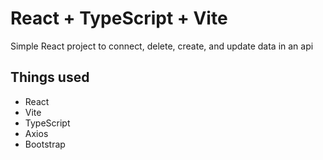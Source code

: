 # React + TypeScript + Vite

Simple React project to connect, delete, create, and update data in an api

## Things used

- React
- Vite
- TypeScript
- Axios
- Bootstrap
